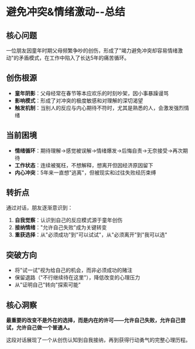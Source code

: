 # 避免冲突&情绪激动--总结

## 核心问题
一位朋友因童年时期父母频繁争吵的创伤，形成了"竭力避免冲突却容易情绪激动"的矛盾模式，在工作中陷入了长达5年的痛苦循环。

## 创伤根源
- **童年阴影**：父母经常在春节等本应欢乐的时刻吵架，因小事暴躁谩骂
- **影响模式**：形成了对冲突的极度敏感和对理解的深切渴望
- **触发机制**：当别人的反应与内心期待不符时，尤其是熟悉的人，会激发强烈情绪

## 当前困境
- **情绪循环**：期待理解→感觉被误解→情绪爆发→后悔自责→无奈接受→再次期待
- **工作状态**：连续被冤枉，不想解释，想离开但因经济原因留下
- **内心冲突**：5年来一直想"逃离"，但被现实和过往失败经历束缚

## 转折点
通过对话，朋友逐渐意识到：
1. **自我觉察**：认识到自己的反应模式源于童年创伤
2. **接纳情绪**："允许自己失败"成为关键转变
3. **重获选择**：从"必须成功"到"可以试试"，从"必须离开"到"我可以选"

## 突破方向
- 将"试一试"视为给自己的机会，而非必须成功的赌注
- 保留退路（"不行继续待在这里"），降低改变的心理压力
- 从"证明自己"转向"探索可能"

## 核心洞察
**最重要的改变不是外在的选择，而是内在的许可——允许自己失败，允许自己尝试，允许自己做一个普通人。**

这段对话展现了一个从创伤认知到自我接纳，再到获得行动勇气的完整心理历程。
